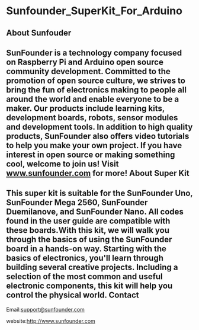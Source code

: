 Sunfounder_SuperKit_For_Arduino
==================================
About Sunfouder
----------------------
   SunFounder is a technology company focused on Raspberry Pi and Arduino open source community development. Committed to the promotion of open source culture, we strives to bring the fun of electronics making to people all around the world and enable everyone to be a maker. Our products include learning kits, development boards, robots, sensor modules and development tools. In addition to high quality products, SunFounder also offers video tutorials to help you make your own project. If you have interest in open source or making something cool, welcome to join us! Visit www.sunfounder.com for more!
About Super Kit
---------------------
   This super kit is suitable for the SunFounder Uno, SunFounder Mega 2560, SunFounder Duemilanove, and SunFounder Nano. All codes found in the user guide are compatible with these boards.With this kit, we will walk you through the basics of using the SunFounder board in a hands-on way. Starting with the basics of electronics, you'll learn through building several creative projects. Including a selection of the most common and useful electronic components, this kit will help you control the physical world.
Contact
-------------------------
   Email:support@sunfounder.com
   
   website:http://www.sunfounder.com
